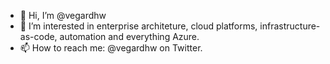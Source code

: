 - 👋 Hi, I’m @vegardhw
- 👀 I’m interested in enterprise architeture, cloud platforms, infrastructure-as-code, automation and everything Azure.
- 📫 How to reach me: @vegardhw on Twitter.

<!---
vegardhw/vegardhw is a ✨ special ✨ repository because its `README.md` (this file) appears on your GitHub profile.
You can click the Preview link to take a look at your changes.
--->
